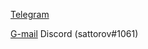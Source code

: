 [Telegram](https://t.me/thtflx)

<!-- [Discord](sattorov#1061)   -->

[G-mail](mailto:azizsattorovthtflx@gmail.com)
Discord (sattorov#1061)  



